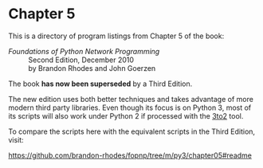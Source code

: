 
# Chapter 5

This is a directory of program listings from Chapter 5 of the book:

<dl>
<dt><i>Foundations of Python Network Programming</i></dt>
<dd>
Second Edition, December 2010<br>
by Brandon Rhodes and John Goerzen
</dd>
</dl>

The book **has now been superseded** by a Third Edition.

The new edition uses both better techniques
and takes advantage of more modern third party libraries.
Even though its focus is on Python 3, most of its scripts
will also work under Python 2 if processed with the
[3to2](https://pypi.python.org/pypi/3to2) tool.

To compare the scripts here with the equivalent scripts
in the Third Edition, visit:

https://github.com/brandon-rhodes/fopnp/tree/m/py3/chapter05#readme

